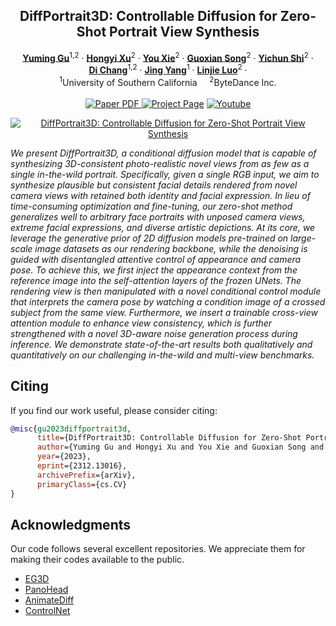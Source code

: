 

<p align="center">

  <h2 align="center">DiffPortrait3D: Controllable Diffusion for Zero-Shot Portrait View Synthesis</h2>
  <p align="center">
    <a href="https://www.yuming-gu.com/"><strong>Yuming Gu</strong></a><sup>1,2</sup>
    · 
    <a href="https://hongyixu37.github.io/homepage/"><strong>Hongyi Xu</strong></a><sup>2</sup>
    · 
    <a href="https://ge.in.tum.de/about/you-xie/"><strong>You Xie</strong></a><sup>2</sup>
    ·
    <a href="https://guoxiansong.github.io/homepage/index.html"><strong>Guoxian Song</strong></a><sup>2</sup>
    ·
    <a href="https://seasonsh.github.io/"><strong>Yichun Shi</strong></a><sup>2</sup>
    ·
    <br><a href="https://boese0601.github.io"><strong>Di Chang</strong></a><sup>1,2</sup>
    ·  
    <a href="https://jingyangcarl.com"><strong>Jing Yang</strong></a><sup>1</sup>
    ·
    <a href="http://linjieluo.com"><strong>Linjie Luo</strong></a><sup>2</sup>
    ·
    <br>
    <sup>1</sup>University of Southern California &nbsp;&nbsp;&nbsp; <sup>2</sup>ByteDance Inc.
    <br>
    </br>
        <a href="https://arxiv.org/abs/2312.13016">
        <img src='https://img.shields.io/badge/arXiv-DiffPortrait3D-green' alt='Paper PDF'>
        </a>
        <a href='https://freedomgu.github.io/DiffPortrait3D/'>
        <img src='https://img.shields.io/badge/Project_Page-DiffPortrait3D-blue' alt='Project Page'></a>
        <a href='https://www.youtube.com/watch?v=mI8RJ_f3Csw'>
        <img src='https://img.shields.io/badge/YouTube-DiffPortrait3D-rgb(255, 0, 0)' alt='Youtube'></a>
  </p>
    </p>
<div align="center">
  <a href="https://youtu.be/mI8RJ_f3Csw"><img src="./Figures/teaser.gif" alt="DiffPortrait3D: Controllable Diffusion for Zero-Shot Portrait View Synthesis"></a>
</div>


*We present DiffPortrait3D, a conditional diffusion model that is capable of synthesizing 3D-consistent photo-realistic novel views from as few as a single in-the-wild portrait. Specifically, given a single RGB input, we aim to synthesize plausible but consistent facial details rendered from novel camera views with retained both identity and facial expression. In lieu of time-consuming optimization and fine-tuning, our zero-shot method generalizes well to arbitrary face portraits with unposed camera views, extreme facial expressions, and diverse artistic depictions. At its core, we leverage the generative prior of 2D diffusion models pre-trained on large-scale image datasets as our rendering backbone, while the denoising is guided with disentangled attentive control of appearance and camera pose. To achieve this, we first inject the appearance context from the reference image into the self-attention layers of the frozen UNets. The rendering view is then manipulated with a novel conditional control module that interprets the camera pose by watching a condition image of a crossed subject from the same view. Furthermore, we insert a trainable cross-view attention module to enhance view consistency, which is further strengthened with a novel 3D-aware noise generation process during inference. We demonstrate state-of-the-art results both qualitatively and quantitatively on our challenging in-the-wild and multi-view benchmarks.*

<!-- *For avatar-centric video generation and animation, please also check our latest work <a href="">MagicAvatar</a>!* -->

 
## Citing
If you find our work useful, please consider citing:
```BibTeX
@misc{gu2023diffportrait3d,
      title={DiffPortrait3D: Controllable Diffusion for Zero-Shot Portrait View Synthesis}, 
      author={Yuming Gu and Hongyi Xu and You Xie and Guoxian Song and Yichun Shi and Di Chang and Jing Yang and Lingjie Luo},
      year={2023},
      eprint={2312.13016},
      archivePrefix={arXiv},
      primaryClass={cs.CV}
}
```


## Acknowledgments

Our code follows several excellent repositories. We appreciate them for making their codes available to the public.
* [EG3D](https://nvlabs.github.io/eg3d/)
* [PanoHead](https://github.com/SizheAn/PanoHead)
* [AnimateDiff](https://github.com/guoyww/AnimateDiff)
* [ControlNet](https://github.com/lllyasviel/ControlNet)

